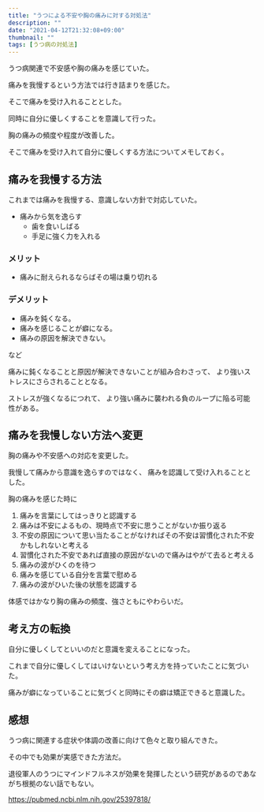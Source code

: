 ```yaml
---
title: "うつによる不安や胸の痛みに対する対処法"
description: ""
date: "2021-04-12T21:32:08+09:00"
thumbnail: ""
tags: [うつ病の対処法]
---
```


うつ病関連で不安感や胸の痛みを感じていた。

痛みを我慢するという方法では行き詰まりを感じた。

そこで痛みを受け入れることとした。

同時に自分に優しくすることを意識して行った。

胸の痛みの頻度や程度が改善した。

そこで痛みを受け入れて自分に優しくする方法についてメモしておく。

## 痛みを我慢する方法

これまでは痛みを我慢する、意識しない方針で対応していた。

- 痛みから気を逸らす
    - 歯を食いしばる
    - 手足に強く力を入れる

### メリット
- 痛みに耐えられるならばその場は乗り切れる

### デメリット
- 痛みを鈍くなる。
- 痛みを感じることが癖になる。
- 痛みの原因を解決できない。

など

痛みに鈍くなることと原因が解決できないことが組み合わさって、
より強いストレスにさらされることとなる。

ストレスが強くなるにつれて、
より強い痛みに襲われる負のループに陥る可能性がある。

## 痛みを我慢しない方法へ変更

胸の痛みや不安感への対応を変更した。

我慢して痛みから意識を逸らすのではなく、
痛みを認識して受け入れることとした。

胸の痛みを感じた時に
1. 痛みを言葉にしてはっきりと認識する
1. 痛みは不安によるもの、現時点で不安に思うことがないか振り返る
1. 不安の原因について思い当たることがなければその不安は習慣化された不安かもしれないと考える
1. 習慣化された不安であれば直接の原因がないので痛みはやがて去ると考える
1. 痛みの波がひくのを待つ
1. 痛みを感じている自分を言葉で慰める
1. 痛みの波がひいた後の状態を認識する

体感ではかなり胸の痛みの頻度、強さともにやわらいだ。

## 考え方の転換
自分に優しくしてといいのだと意識を変えることになった。

これまで自分に優しくしてはいけないという考え方を持っていたことに気づいた。

痛みが癖になっていることに気づくと同時にその癖は矯正できると意識した。

## 感想
うつ病に関連する症状や体調の改善に向けて色々と取り組んできた。

その中でも効果が実感できた方法だ。

退役軍人のうつにマインドフルネスが効果を発揮したという研究があるのであながち根拠のない話でもない。

https://pubmed.ncbi.nlm.nih.gov/25397818/